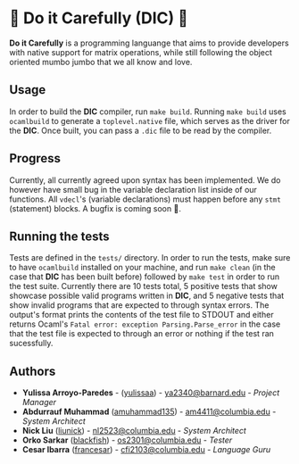 # 🍝  Do it Carefully (DIC) 🍝 
**Do it Carefully** is a programming languange that aims to provide developers with native support for matrix operations, while still following the object oriented mumbo jumbo that we all know and love. 

## Usage
In order to build the **DIC** compiler, run `make build`. Running `make build` uses `ocamlbuild` to generate a `toplevel.native` file, which serves as the driver for the **DIC**. Once built, you can pass a `.dic` file to be read by the compiler. 

## Progress
Currently, all currently agreed upon syntax has been implemented. We do however have small bug in the variable declaration list inside of our functions. All `vdecl`'s (variable declarations) must happen before any `stmt` (statement) blocks. A bugfix is coming soon 🙊.

## Running the tests
Tests are defined in the `tests/` directory. In order to run the tests, make sure to have `ocamlbuild` installed on your machine, and run `make clean` (in the case that **DIC** has been built before) followed by `make test` in order to run the test suite. Currently there are 10 tests total, 5 positive tests that show showcase possible valid programs written in **DIC**, and 5 negative tests that show invalid programs that are expected to through syntax errors. The output's format prints the contents of the test file to STDOUT and either returns Ocaml's `Fatal error: exception Parsing.Parse_error` in the case that the test file is expected to through an error or nothing if the test ran sucessfully. 

## Authors 
* **Yulissa Arroyo-Paredes** - ([yulissaa](https://github.com/yulissaa)) - ya2340@barnard.edu -  *Project Manager*
* **Abdurrauf Muhammad**  ([amuhammad135](https://github.com/amuhammad135)) - am4411@columbia.edu - *System Architect* 
* **Nick Liu**  ([liunick](https://github.com/liunick)) - nl2523@columbia.edu - *System Architect* 
* **Orko Sarkar**  ([blackfish](https://github.com/blackfish)) - os2301@columbia.edu - *Tester* 
* **Cesar Ibarra**  ([francesar](https://github.com/francesar)) - cfi2103@columbia.edu - *Language Guru* 
